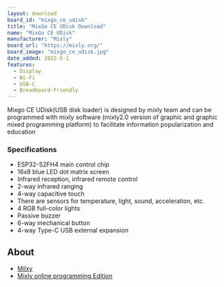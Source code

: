```yaml
---
layout: download
board_id: "mixgo_ce_udisk"
title: "MixGo CE UDisk Download"
name: "MixGo CE UDisk"
manufacturer: "Mixly"
board_url: "https://mixly.org/"
board_image: "mixgo_ce_udisk.jpg"
date_added: 2022-5-1
features:
  - Display
  - Wi-Fi
  - USB-C
  - Breadboard-Friendly
---
```


Mixgo CE UDisk(USB disk loader) is designed by mixly team and can be programmed with mixly software (mixly2.0 version of graphic and graphic mixed programming platform) to facilitate information popularization and education

### Specifications
* ESP32-S2FH4 main control chip
* 16x8 blue LED dot matrix screen
* Infrared reception, infrared remote control
* 2-way infrared ranging
* 4-way capacitive touch
* There are sensors for temperature, light, sound, acceleration, etc.
* 4 RGB full-color lights
* Passive buzzer
* 6-way mechanical button
* 4-way Type-C USB external expansion

## About
* [Milxy](https://mixly.org/)
* [Mixly online programming Edition](https://xmote.org/)
